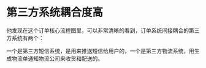 # 第三方系统耦合度高

他发现在这个订单核心流程图里，可以非常清晰的看到，订单系统间接耦合的第三方系统有两个：

一个是第三方短信系统，是用来推送短信给用户的，一个是第三方物流系统，用生成物流单通知物流公司来收货和配送的。

